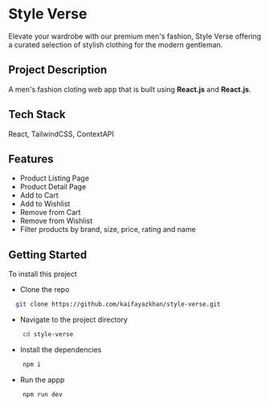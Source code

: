 
# Style Verse
 Elevate your wardrobe with our premium men's fashion, Style Verse offering a curated selection of stylish clothing for the modern gentleman.

## Project Description
A men's fashion cloting web app that is built using **React.js** and **React.js**. 


## Tech Stack

React, TailwindCSS, ContextAPI


## Features

- Product Listing Page
- Product Detail Page
- Add to Cart
- Add to Wishlist
- Remove from Cart
- Remove from Wishlist
- Filter products by brand, size, price, rating and name


## Getting Started

To install this project

- Clone the repo 
```bash
  git clone https://github.com/kaifayazkhan/style-verse.git
```
- Navigate to the project directory
```bash
    cd style-verse
```
- Install the dependencies
```bash
    npm i
```
- Run the appp
```bash
    npm run dev
```
    
